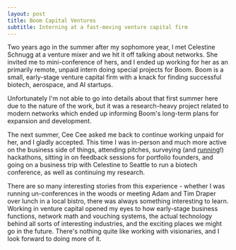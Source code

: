 ```yaml
---
layout: post
title: Boom Capital Ventures
subtitle: Interning at a fast-moving venture capital firm
---
```

Two years ago in the summer after my sophomore year, I met Celestine Schnugg at a venture mixer and we hit it off talking about networks. She invited me to mini-conference of hers, and I ended up working for her as an primarily remote, unpaid intern doing special projects for Boom. Boom is a small, early-stage venture capital firm with a knack for finding successful biotech, aerospace, and AI startups. 

Unfortunately I'm not able to go into details about that first summer here due to the nature of the work, but it was a research-heavy project related to modern networks which ended up informing Boom's long-term plans for expansion and development. 

The next summer, Cee Cee asked me back to continue working unpaid for her, and I gladly accepted. This time I was in-person and much more active on the business side of things, attending pitches, surveying (and <a href="/pages/ollms.md">running</a>!) hackathons, sitting in on feedback sessions for portfolio founders, and going on a business trip with Celestine to Seattle to run a biotech conference, as well as continuing my research. 

There are so many interesting stories from this experience - whether I was running un-conferences in the woods or meeting Adam and Tim Draper over lunch in a local bistro, there was always something interesting to learn. Working in venture capital opened my eyes to how early-stage business functions, network math and vouching systems, the actual technology behind all sorts of interesting industries, and the exciting places we might go in the future. There's nothing quite like working with visionaries, and I look forward to doing more of it.
